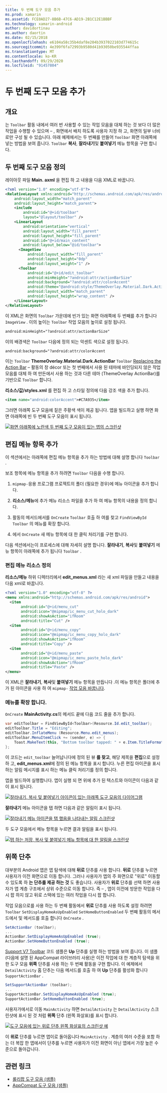 ```yaml
---
title: 두 번째 도구 모음 추가
ms.prod: xamarin
ms.assetid: FCE0AD27-8B6B-47C6-AD19-2B1C12E1BBBF
ms.technology: xamarin-android
author: davidortinau
ms.author: daortin
ms.date: 02/15/2018
ms.openlocfilehash: e6104a58c35b4daf8e204b3937022103d774615c
ms.sourcegitcommit: 4e399f6fa72993b9580d41b93050be935544ffaa
ms.translationtype: MT
ms.contentlocale: ko-KR
ms.lasthandoff: 09/29/2020
ms.locfileid: "91457804"
---
```

# <a name="adding-a-second-toolbar"></a>두 번째 도구 모음 추가

## <a name="overview"></a>개요 

는 `Toolbar` 활동 내에서 여러 번 사용할 수 있는 작업 모음을 대체 하는 것 보다 더 많은 작업을 수행할 수 있으며 &ndash; , 화면에서 배치 하도록 사용자 지정 하 고, 화면의 일부 너비로만 구성 될 수 있습니다. 아래 예제에서는 두 번째를 만들어 `Toolbar` 화면 아래쪽에 넣는 방법을 보여 줍니다. `Toolbar` **복사**, **잘라내기**및 **붙여넣기** 메뉴 항목을 구현 합니다. 

## <a name="define-the-second-toolbar"></a>두 번째 도구 모음 정의 

레이아웃 파일 **Main. axml** 을 편집 하 고 내용을 다음 XML로 바꿉니다.

```xml
<?xml version="1.0" encoding="utf-8"?>
<RelativeLayout xmlns:android="http://schemas.android.com/apk/res/android"
    android:layout_width="match_parent"
    android:layout_height="match_parent">
    <include
        android:id="@+id/toolbar"
        layout="@layout/toolbar" />
    <LinearLayout
        android:orientation="vertical"
        android:layout_width="fill_parent"
        android:layout_height="fill_parent"
        android:id="@+id/main_content"
        android:layout_below="@id/toolbar">
      <ImageView
          android:layout_width="fill_parent"
          android:layout_height="0dp"
          android:layout_weight="1" />
      <Toolbar
          android:id="@+id/edit_toolbar"
          android:minHeight="?android:attr/actionBarSize"
          android:background="?android:attr/colorAccent"
          android:theme="@android:style/ThemeOverlay.Material.Dark.ActionBar"
          android:layout_width="match_parent"
          android:layout_height="wrap_content" />
    </LinearLayout>
</RelativeLayout>
```

이 XML은 화면의 `Toolbar` 가운데에 빈가 있는 화면 아래쪽에 두 번째를 추가 합니다 `ImageView` . 이의 높이는 `Toolbar` 작업 모음의 높이로 설정 됩니다. 

```xml
android:minHeight="?android:attr/actionBarSize"
```

이의 배경색은 `Toolbar` 다음에 정의 되는 악센트 색으로 설정 됩니다.

```xml
android:background="?android:attr/colorAccent
```

이는 `Toolbar` **ThemeOverlay.Material.Dark.ActionBar** `Toolbar` [Replacing the Action Bar](~/android/user-interface/controls/tool-bar/replacing-the-action-bar.md) &ndash; 활동의 창 décor 또는 첫 번째에서 사용 된 테마에 바인딩되지 않은 작업 모음를 대체 하 여 만든에서 사용 하는 것과 다른 테마 (ThemeOverlay ActionBar)를 기반으로 `Toolbar` 합니다.

**리소스/값/styles.xml** 를 편집 하 고 스타일 정의에 다음 강조 색을 추가 합니다. 

```xml
<item name="android:colorAccent">#C7A935</item>
```

그러면 아래쪽 도구 모음에 짙은 주황색 색이 제공 됩니다. 앱을 빌드하고 실행 하면 화면 아래쪽에 빈 두 번째 도구 모음이 표시 됩니다. 

[![화면 아래쪽에 노란색 두 번째 도구 모음이 있는 앱의 스크린샷](adding-a-second-toolbar-images/01-second-toolbar-sml.png)](adding-a-second-toolbar-images/01-second-toolbar.png#lightbox)

## <a name="add-edit-menu-items"></a>편집 메뉴 항목 추가 

이 섹션에서는 아래쪽에 편집 메뉴 항목을 추가 하는 방법에 대해 설명 합니다 `Toolbar` . 

보조 항목에 메뉴 항목을 추가 하려면 `Toolbar` 다음을 수행 합니다. 

1. `mipmap-`응용 프로그램 프로젝트의 폴더 (필요한 경우)에 메뉴 아이콘을 추가 합니다.

2. **리소스/메뉴**에 추가 메뉴 리소스 파일을 추가 하 여 메뉴 항목의 내용을 정의 합니다. 

3. 활동의 메서드에서를 `OnCreate` `Toolbar` 호출 하 여를 찾고 `FindViewById` `Toolbar` 의 메뉴를 확장 합니다.

4. 에서 `OnCreate` 새 메뉴 항목에 대 한 클릭 처리기를 구현 합니다. 

다음 섹션에서는이 프로세스에 대해 자세히 설명 합니다. **잘라내기**, **복사**및 **붙여넣기** 메뉴 항목이 아래쪽에 추가 됩니다 `Toolbar` . 

### <a name="define-the-edit-menu-resource"></a>편집 메뉴 리소스 정의

**리소스/메뉴** 하위 디렉터리에서 **edit_menus.xml** 라는 새 xml 파일을 만들고 내용을 다음 xml로 바꿉니다.

```xml
<?xml version="1.0" encoding="utf-8" ?>
<menu xmlns:android="http://schemas.android.com/apk/res/android">
  <item
       android:id="@+id/menu_cut"
       android:icon="@mipmap/ic_menu_cut_holo_dark"
       android:showAsAction="ifRoom"
       android:title="Cut" />
  <item
       android:id="@+id/menu_copy"
       android:icon="@mipmap/ic_menu_copy_holo_dark"
       android:showAsAction="ifRoom"
       android:title="Copy" />
  <item
       android:id="@+id/menu_paste"
       android:icon="@mipmap/ic_menu_paste_holo_dark"
       android:showAsAction="ifRoom"
       android:title="Paste" />
</menu>
```

이 XML은 **잘라내기**, **복사**및 **붙여넣기** 메뉴 항목을 만듭니다 .이 메뉴 항목은 폴더에 추가 된 아이콘을 사용 하 여 `mipmap-` [작업 모음 바꿉니다](~/android/user-interface/controls/tool-bar/replacing-the-action-bar.md).

### <a name="inflate-the-menus"></a>메뉴를 확장 합니다.

`OnCreate` **MainActivity.cs**의 메서드 끝에 다음 코드 줄을 추가 합니다. 

```csharp
var editToolbar = FindViewById<Toolbar>(Resource.Id.edit_toolbar);
editToolbar.Title = "Editing";
editToolbar.InflateMenu (Resource.Menu.edit_menus);
editToolbar.MenuItemClick += (sender, e) => {
    Toast.MakeText(this, "Bottom toolbar tapped: " + e.Item.TitleFormatted, ToastLength.Short).Show();
};
```

이 코드는 `edit_toolbar` 늘어납니다에 정의 된 뷰 **를 찾고**, 해당 제목을 **편집**으로 설정 하 고, **edit_menus.xml**에 정의 된 메뉴 항목을 표시 합니다. 누른 편집 아이콘을 표시 하는 알림 메시지를 표시 하는 메뉴 클릭 처리기를 정의 합니다. 

앱을 빌드하여 실행합니다. 앱이 실행 되 면 위에 추가 된 텍스트와 아이콘이 다음과 같이 표시 됩니다. 

[![잘라내기, 복사 및 붙여넣기 아이콘이 있는 아래쪽 도구 모음의 다이어그램](adding-a-second-toolbar-images/02-bottom-toolbar-sml.png)](adding-a-second-toolbar-images/02-bottom-toolbar.png#lightbox)

**잘라내기** 메뉴 아이콘을 탭 하면 다음과 같은 알림이 표시 됩니다. 

[![잘라내기 메뉴 아이콘을 탭 했음을 나타내는 알림 스크린샷](adding-a-second-toolbar-images/03-bottom-tapped-sml.png)](adding-a-second-toolbar-images/03-bottom-tapped.png#lightbox)

두 도구 모음에서 메뉴 항목을 누르면 결과 알림을 표시 됩니다. 

[![탭 하는 저장, 복사 및 붙여넣기 메뉴 항목에 대 한 알림을 스크린샷](adding-a-second-toolbar-images/04-menu-action-sml.png)](adding-a-second-toolbar-images/04-menu-action.png#lightbox)

## <a name="the-up-button"></a>위쪽 단추 

대부분의 Android 앱은 앱 탐색에 대해 **뒤로** 단추를 사용 합니다. **뒤로** 단추를 누르면 사용자가 이전 화면으로 이동 합니다.
그러나 사용자가 앱의 주 화면으로 "위로" 이동할 수 있도록 하 **는 단추를 제공 하는 것** 도 좋습니다. 사용자가 **위로** 단추를 선택 하면 사용자가 앱 계층 구조에서 상위 수준으로 이동 합니다. 즉 &ndash; , 앱이 이전에 방문한 작업을 다시 팝 하지 않고 뒤로 스택에 있는 여러 작업을 다시 팝 합니다. 

작업 모음으로를 사용 하는 두 번째 활동에서 **위로** 단추를 사용 하도록 설정 하려면 `Toolbar` `SetDisplayHomeAsUpEnabled` `SetHomeButtonEnabled` 두 번째 활동의 메서드에서 및 메서드를 호출 합니다 `OnCreate` .

```csharp
SetActionBar (toolbar);
...
ActionBar.SetDisplayHomeAsUpEnabled (true);
ActionBar.SetHomeButtonEnabled (true);
```

[Support V7 Toolbar](/samples/xamarin/monodroid-samples/supportv7-appcompat-toolbar) 코드 샘플은 **Up** 단추를 실행 하는 방법을 보여 줍니다. 이 샘플 (다음에 설명 된 AppCompat 라이브러리 사용)은 이전 작업에 대 한 계층적 탐색을 위한 도구 모음 **위쪽** 단추를 사용 하는 두 번째 활동을 구현 합니다. 이 예제에서 `DetailActivity` 홈 단추는 다음 메서드를 호출 하 여 **Up** 단추를 활성화 합니다 `SupportActionBar` . 

```csharp
SetSupportActionBar (toolbar);
...
SupportActionBar.SetDisplayHomeAsUpEnabled (true);
SupportActionBar.SetHomeButtonEnabled (true);
```

사용자가에서로 이동 `MainActivity` 하면 `DetailActivity` 는 `DetailActivity` 스크린샷에 표시 된 것 처럼 **위쪽** 단추 (왼쪽 화살표)를 표시 합니다.

[![도구 모음에 있는 위로 단추 왼쪽 화살표의 스크린샷 예](adding-a-second-toolbar-images/05-up-button-sml.png)](adding-a-second-toolbar-images/05-up-button.png#lightbox)

이 **위로** 단추를 누르면 앱이로 돌아옵니다 `MainActivity` . 계층의 여러 수준을 포함 하는 더 복잡 한 앱에서이 단추를 누르면 사용자가 이전 화면이 아닌 앱에서 가장 높은 수준으로 돌아갑니다. 

## <a name="related-links"></a>관련 링크

- [롤리팝 도구 모음 (샘플)](/samples/xamarin/monodroid-samples/android50-toolbar)
- [AppCompat 도구 모음 (샘플)](/samples/xamarin/monodroid-samples/supportv7-appcompat-toolbar)